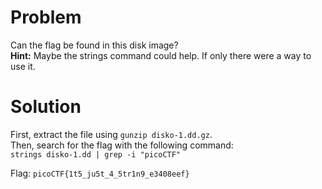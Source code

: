 # Problem
Can the flag be found in this disk image?  
**Hint:** Maybe the strings command could help. If only there were a way to use it.

# Solution
First, extract the file using `gunzip disko-1.dd.gz`.  
Then, search for the flag with the following command:  
`strings disko-1.dd | grep -i "picoCTF"`

Flag: `picoCTF{1t5_ju5t_4_5tr1n9_e3408eef}`